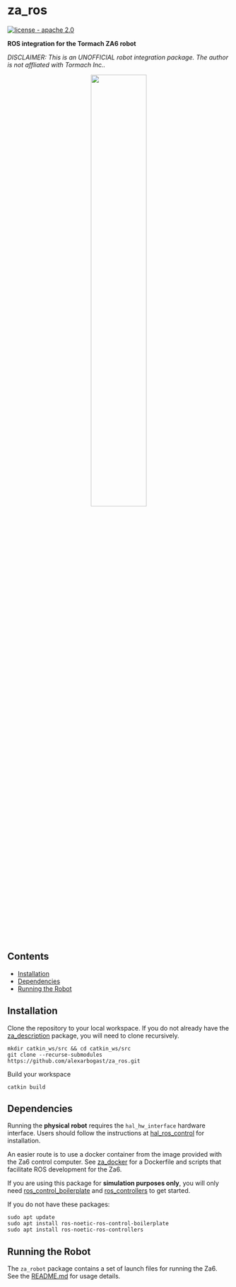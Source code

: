 # za_ros

[![license - apache 2.0](https://img.shields.io/:license-Apache%202.0-yellowgreen.svg)](https://opensource.org/licenses/Apache-2.0)

**ROS integration for the Tormach ZA6 robot**

*DISCLAIMER: This is an UNOFFICIAL robot integration package. The author is not affliated with Tormach Inc..*

<p align="center">
<img src="https://user-images.githubusercontent.com/46149643/221460204-b7701307-9064-46bb-81d1-437f7d06e125.png" width=50% height=50%>
</p>

## Contents

- [Installation](#1)
- [Dependencies](#2)
- [Running the Robot](#3)

<a id='1'></a>

## Installation

Clone the repository to your local workspace. If you do not already have the 
[za_description](https://github.com/alexarbogast/za_description/tree/e57f65c3f8eb0be88e7739a8b5162b4b3b875b15) package, you will need to clone recursively. 

```shell
mkdir catkin_ws/src && cd catkin_ws/src
git clone --recurse-submodules https://github.com/alexarbogast/za_ros.git
```

Build your workspace
```shell
catkin build
```

<a id='2'></a>

## Dependencies
Running the **physical robot** requires the `hal_hw_interface` hardware interface.
Users should follow the instructions at
[hal_ros_control](https://github.com/tormach/hal_ros_control) for installation.

An easier route is to use a docker container from the image provided with the 
Za6 control computer. See [za_docker](https://github.com/alexarbogast/za_docker)
for a Dockerfile and scripts that facilitate ROS development for the Za6.

If you are using this package for **simulation purposes only**, you will only
need
[ros_control_boilerplate](https://github.com/PickNikRobotics/ros_control_boilerplate)
and [ros_controllers](https://github.com/ros-controls/ros_controllers) to get
started.

If you do not have these packages:
```shell
sudo apt update
sudo apt install ros-noetic-ros-control-boilerplate
sudo apt install ros-noetic-ros-controllers
```

<a id='3'></a>

## Running the Robot
The `za_robot` package contains a set of launch files for running 
the Za6. See the [README.md](./za_robot/README.md) for usage details.
